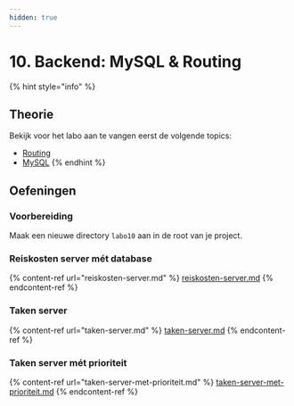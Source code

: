 ```yaml
---
hidden: true
---
```


# 10. Backend: MySQL & Routing

{% hint style="info" %}
## Theorie

Bekijk voor het labo aan te vangen eerst de volgende topics:

* [Routing](../../cursus/backend/wat-is-een-backend-framework/router.md)
* [MySQL](../../cursus/backend/mysql.md)
{% endhint %}

## Oefeningen

### Voorbereiding

Maak een nieuwe directory `labo10` aan in de root van je project.

### Reiskosten server mét database

{% content-ref url="reiskosten-server.md" %}
[reiskosten-server.md](reiskosten-server.md)
{% endcontent-ref %}

### Taken server

{% content-ref url="taken-server.md" %}
[taken-server.md](taken-server.md)
{% endcontent-ref %}

### Taken server mét prioriteit

{% content-ref url="taken-server-met-prioriteit.md" %}
[taken-server-met-prioriteit.md](taken-server-met-prioriteit.md)
{% endcontent-ref %}
